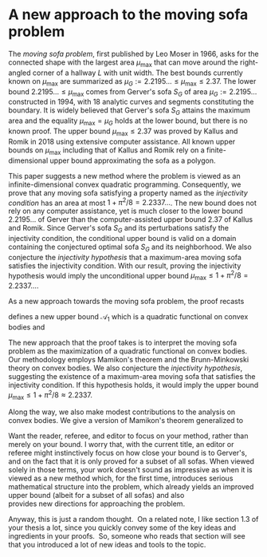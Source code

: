 # A new approach to the moving sofa problem

The _moving sofa problem_, first published by Leo Moser in 1966, asks for the connected shape with the largest area $\mu_{\text{max}}$ that can move around the right-angled corner of a hallway $L$ with unit width. The best bounds currently known on $\mu_{\max}$ are summarized as $\mu_G := 2.2195\ldots \leq \mu_{\max} \leq 2.37$. The lower bound $2.2195\ldots \leq \mu_{\max}$ comes from Gerver's sofa $S_G$ of area $\mu_G := 2.2195\ldots$ constructed in 1994, with 18 analytic curves and segments constituting the boundary. It is widely believed that Gerver's sofa $S_G$ attains the maximum area and the equality $\mu_{\max} = \mu_G$ holds at the lower bound, but there is no known proof. The upper bound $\mu_{\max} \leq 2.37$ was proved by Kallus and Romik in 2018 using extensive computer assistance. All known upper bounds on $\mu_{\max}$ including that of Kallus and Romik rely on a finite-dimensional upper bound approximating the sofa as a polygon.

This paper suggests a new method where the problem is viewed as an infinite-dimensional convex quadratic programming. Consequently, we prove that any moving sofa satisfying a property named as the _injectivity condition_ has an area at most $1 + \pi^2/8 = 2.2337\dots$. The new bound does not rely on any computer assistance, yet is much closer to the lower bound $2.2195\ldots$ of Gerver than the computer-assisted upper bound $2.37$ of Kallus and Romik. Since Gerver's sofa $S_G$ and its perturbations satisfy the injectivity condition, the conditional upper bound is valid on a domain containing the conjectured optimal sofa $S_G$ and its neighborhood. We also conjecture the _injectivity hypothesis_ that a maximum-area moving sofa satisfies the injectivity condition. With our result, proving the injectivity hypothesis would imply the unconditional upper bound $\mu_{\max} \leq 1 + \pi^2/8 = 2.2337\ldots$.

As a new approach towards the moving sofa problem, the proof recasts 

defines a new upper bound $\mathcal{A}_1$ which is a quadratic functional on convex bodies and

The new approach that the proof takes is to interpret the moving sofa problem as the maximization of a quadratic functional on convex bodies. Our methodology employs Mamikon's theorem and the Brunn-Minkowski theory on convex bodies. We also conjecture the _injectivity hypothesis_, suggesting the existence of a maximum-area moving sofa that satisfies the injectivity condition. If this hypothesis holds, it would imply the upper bound $\mu_{\max} \leq 1 + \pi^2/8 \approx 2.2337$.


Along the way, we also make modest contributions to the analysis on convex bodies. We give a version of Mamikon's theorem generalized to  


Want the reader, referee, and editor to focus on your method, rather than merely on your bound.
I worry that, with the current title, an editor or referee might instinctively focus on how close your bound is to Gerver's, and on the fact that it is only proved for a subset of all sofas.
When viewed solely in those terms, your work doesn't sound as impressive as when it is viewed as a new method which, for the first time, introduces serious mathematical structure into the problem, which already yields an improved upper bound (albeit for a subset of all sofas) and also provides new directions for approaching the problem.

Anyway, this is just a random thought.  On a related note, I like section 1.3 of your thesis a lot, since you quickly convey some of the key ideas and ingredients in your proofs.  So, someone who reads that section will see that you introduced a lot of new ideas and tools to the topic.